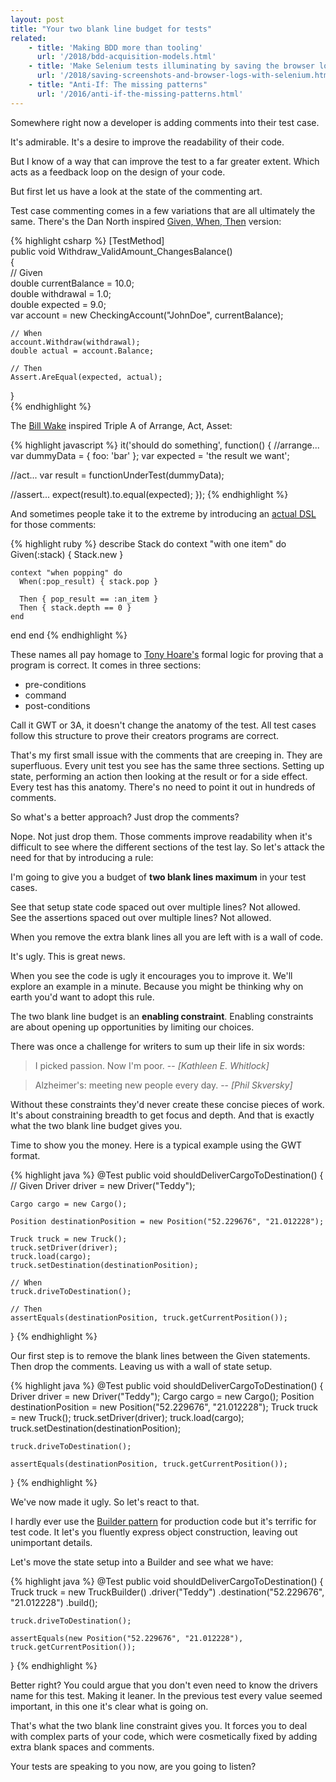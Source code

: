 ```yaml
---
layout: post
title: "Your two blank line budget for tests"
related: 
    - title: 'Making BDD more than tooling'
      url: '/2018/bdd-acquisition-models.html'
    - title: 'Make Selenium tests illuminating by saving the browser log and a screenshot'
      url: '/2018/saving-screenshots-and-browser-logs-with-selenium.html'
    - title: "Anti-If: The missing patterns"
      url: '/2016/anti-if-the-missing-patterns.html'
---
```


Somewhere right now a developer is adding comments into their test case. 

It's admirable. It's a desire to improve the readability of their code.

But I know of a way that can improve the test to a far greater extent. Which acts as a feedback loop on the design of your code.

But first let us have a look at the state of the commenting art.

Test case commenting comes in a few variations that are all ultimately the same. There's the Dan North inspired [Given, When, Then](http://www.blog.j-labs.pl/2017/02/Given-When-Then-pattern-in-unit-tests) version:

{% highlight csharp %}
[TestMethod]  
public void Withdraw_ValidAmount_ChangesBalance()  
{  
    // Given  
    double currentBalance = 10.0;  
    double withdrawal = 1.0;  
    double expected = 9.0;  
    var account = new CheckingAccount("JohnDoe", currentBalance);  

    // When  
    account.Withdraw(withdrawal);  
    double actual = account.Balance;  

    // Then  
    Assert.AreEqual(expected, actual);  
}  
{% endhighlight %}

The [Bill Wake](https://xp123.com/articles/3a-arrange-act-assert/) inspired Triple A of Arrange, Act, Asset:

{% highlight javascript %}
it('should do something', function() {
  //arrange...
  var dummyData = { foo: 'bar' };
  var expected = 'the result we want';
 
  //act...
  var result = functionUnderTest(dummyData);
 
  //assert...
  expect(result).to.equal(expected);
});
{% endhighlight %}

And sometimes people take it to the extreme by introducing an [actual DSL](https://github.com/jimweirich/rspec-given) for those comments:

{% highlight ruby %}
describe Stack do
  context "with one item" do
     Given(:stack) { Stack.new }

    context "when popping" do
      When(:pop_result) { stack.pop }

      Then { pop_result == :an_item }
      Then { stack.depth == 0 }
    end
  end
end
{% endhighlight %}

These names all pay homage to [Tony Hoare's](https://en.wikipedia.org/wiki/Hoare_logic) formal logic for proving that a program is correct. It comes in three sections:

* pre-conditions
* command
* post-conditions

Call it GWT or 3A, it doesn't change the anatomy of the test. All test cases follow this structure to prove their creators programs are correct.

That's my first small issue with the comments that are creeping in. They are superfluous. Every unit test you see has the same three sections. Setting up state, performing an action then looking at the result or for a side effect. Every test has this anatomy. There's no need to point it out in hundreds of comments.

So what's a better approach? Just drop the comments?

Nope. Not just drop them. Those comments improve readability when it's difficult to see where the different sections of the test lay. So let's attack the need for that by introducing a rule:

I'm going to give you a budget of __two blank lines maximum__ in your test cases.

See that setup state code spaced out over multiple lines? Not allowed.  
See the assertions spaced out over multiple lines? Not allowed.

When you remove the extra blank lines all you are left with is a wall of code. 

It's ugly. This is great news.

When you see the code is ugly it encourages you to improve it. We'll explore an example in a minute. Because you might be thinking why on earth you'd want to adopt this rule.

The two blank line budget is an __enabling constraint__. Enabling constraints are about opening up opportunities by limiting our choices.

There was once a challenge for writers to sum up their life in six words:

> I picked passion. Now I'm poor. 
> -- <cite>[Kathleen E. Whitlock]

> Alzheimer's: meeting new people every day. 
> -- <cite> [Phil Skversky]

Without these constraints they'd never create these concise pieces of work. It's about constraining breadth to get focus and depth. And that is exactly what the two blank line budget gives you.

Time to show you the money. Here is a typical example using the GWT format. 

{% highlight java %}
@Test
public void shouldDeliverCargoToDestination() {
    // Given
    Driver driver = new Driver("Teddy");
    
    Cargo cargo = new Cargo();
    
    Position destinationPosition = new Position("52.229676", "21.012228");
    
    Truck truck = new Truck();
    truck.setDriver(driver);
    truck.load(cargo);
    truck.setDestination(destinationPosition);

    // When
    truck.driveToDestination();

    // Then
    assertEquals(destinationPosition, truck.getCurrentPosition());
}
{% endhighlight %}

Our first step is to remove the blank lines between the Given statements. Then drop the comments. Leaving us with a wall of state setup.

{% highlight java %}
@Test
public void shouldDeliverCargoToDestination() {
    Driver driver = new Driver("Teddy");
    Cargo cargo = new Cargo();
    Position destinationPosition = new Position("52.229676", "21.012228");
    Truck truck = new Truck();
    truck.setDriver(driver);
    truck.load(cargo);
    truck.setDestination(destinationPosition);

    truck.driveToDestination();

    assertEquals(destinationPosition, truck.getCurrentPosition());
}
{% endhighlight %}

We've now made it ugly. So let's react to that.

I hardly ever use the [Builder pattern](http://www.natpryce.com/articles/000714.html) for production code but it's terrific for test code. It let's you fluently express object construction, leaving out unimportant details.

Let's move the state setup into a Builder and see what we have:

{% highlight java %}
@Test
public void shouldDeliverCargoToDestination() {
    Truck truck = new TruckBuilder()
                .driver("Teddy")
                .destination("52.229676", "21.012228")
                .build();

    truck.driveToDestination();

    assertEquals(new Position("52.229676", "21.012228"), truck.getCurrentPosition());
}
{% endhighlight %}

Better right? You could argue that you don't even need to know the drivers name for this test. Making it leaner. In the previous test every value seemed important, in this one it's clear what is going on.

That's what the two blank line constraint gives you. It forces you to deal with complex parts of your code, which were cosmetically fixed by adding extra blank spaces and comments.

Your tests are speaking to you now, are you going to listen?